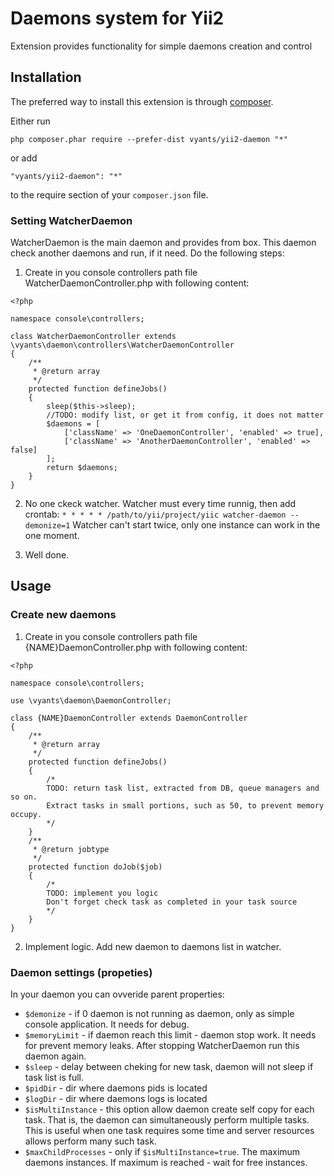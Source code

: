 Daemons system for Yii2
=======================
Extension provides functionality for simple daemons creation and control

Installation
------------

The preferred way to install this extension is through [composer](http://getcomposer.org/download/).

Either run

```
php composer.phar require --prefer-dist vyants/yii2-daemon "*"
```

or add

```
"vyants/yii2-daemon": "*"
```

to the require section of your `composer.json` file.

### Setting WatcherDaemon
WatcherDaemon is the main daemon and provides from box. This daemon check another daemons and run, if it need.
Do the following steps:
1. Create in you console controllers path file WatcherDaemonController.php with following content:
```
<?php

namespace console\controllers;

class WatcherDaemonController extends \vyants\daemon\controllers\WatcherDaemonController
{
    /**
     * @return array
     */
    protected function defineJobs()
    {
        sleep($this->sleep);
        //TODO: modify list, or get it from config, it does not matter
        $daemons = [
            ['className' => 'OneDaemonController', 'enabled' => true],
            ['className' => 'AnotherDaemonController', 'enabled' => false]
        ];
        return $daemons;
    }
}
```
2. No one ckeck watcher. Watcher must every time runnig, then add crontab:
```* * * * * /path/to/yii/project/yiic watcher-daemon --demonize=1```
Watcher can't start twice, only one instance can work in the one moment.

3. Well done.

Usage
-----
### Create new daemons
1. Create in you console controllers path file {NAME}DaemonController.php with following content:
```
<?php

namespace console\controllers;

use \vyants\daemon\DaemonController;

class {NAME}DaemonController extends DaemonController
{
    /**
     * @return array
     */
    protected function defineJobs()
    {
        /*
        TODO: return task list, extracted from DB, queue managers and so on. 
        Extract tasks in small portions, such as 50, to prevent memory occupy.
        */
    }
    /**
     * @return jobtype
     */
    protected function doJob($job)
    {
        /*
        TODO: implement you logic
        Don't forget check task as completed in your task source
        */
    }
}
```
2. Implement logic. Add new daemon to daemons list in watcher.

### Daemon settings (propeties)
In your daemon you can ovveride parent properties:
* `$demonize` - if 0 daemon is not running as daemon, only as simple console application. It needs for debug.
* `$memoryLimit` - if daemon reach this limit - daemon stop work. It needs for prevent memory leaks. After stopping WatcherDaemon run this daemon again.
* `$sleep` - delay between cheking for new task, daemon will not sleep if task list is full.
* `$pidDir` - dir where daemons pids is located
* `$logDir` - dir where daemons logs is located
* `$isMultiInstance` - this option allow daemon create self copy for each task. That is, the daemon can simultaneously perform multiple tasks. This is useful when one task requires some time and server resources allows perform many such task.
* `$maxChildProcesses` - only if `$isMultiInstance=true`. The maximum daemons instances. If maximum is reached - wait for free instances.

